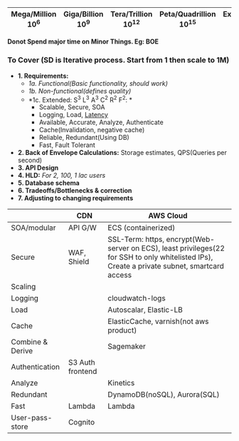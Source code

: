| Mega/Million 10<sup>6</sup> | Giga/Billion 10<sup>9</sup> | Tera/Trillion 10<sup>12</sup> | Peta/Quadrillion 10<sup>15</sup> | Exa/Quintillion 10<sup>18</sup> | Zeta/Sextillion 10<sup>21</sup> |
| --- | --- | --- | --- | --- | --- |

**Donot Spend major time on Minor Things. Eg: BOE**

### To Cover (SD is Iterative process. Start from 1 then scale to 1M)
- **1. Requirements:**
  - *1a. Functional(Basic functionality, should work)*
  - *1b. Non-functional(defines quality)*
  - *1c. Extended:  S<sup>3</sup> L<sup>3</sup> A<sup>3</sup> C<sup>2</sup> R<sup>2</sup> F<sup>2</sup>: *   
    - Scalable, Secure, SOA
    - Logging, Load, [Latency](Terms)
    - Available, Accurate, Analyze, Authenticate
    - Cache(Invalidation, negative cache)
    - Reliable, Redundant(Using DB)
    - Fast, Fault Tolerant
- **2. Back of Envelope Calculations:** Storage estimates, QPS(Queries per second)
- **3. API Design**
- **4. HLD:** _For 2, 100, 1 lac users_
- **5. Database schema**
- **6. Tradeoffs/Bottlenecks & correction**
- **7. Adjusting to changing requirements**
  
| | CDN | AWS Cloud |
| --- | --- | --- |
| SOA/modular | API G/W | ECS (containerized) |
| Secure | WAF, Shield | SSL-Term: https, encrypt(Web-server on ECS), least privileges(22 for SSH to only whitelisted IPs), Create a private subnet, smartcard access |
| Scaling | | |
| Logging | | cloudwatch-logs |
| Load | | Autoscalar, Elastic-LB |
| Cache | | ElasticCache, varnish(not aws product) |
| Combine & Derive | | Sagemaker |
| Authentication | S3 Auth frontend  | |
| Analyze | | Kinetics |
| Redundant | | DynamoDB(noSQL), Aurora(SQL) |
| Fast | Lambda | Lambda |
| User-pass-store | Cognito | |      

